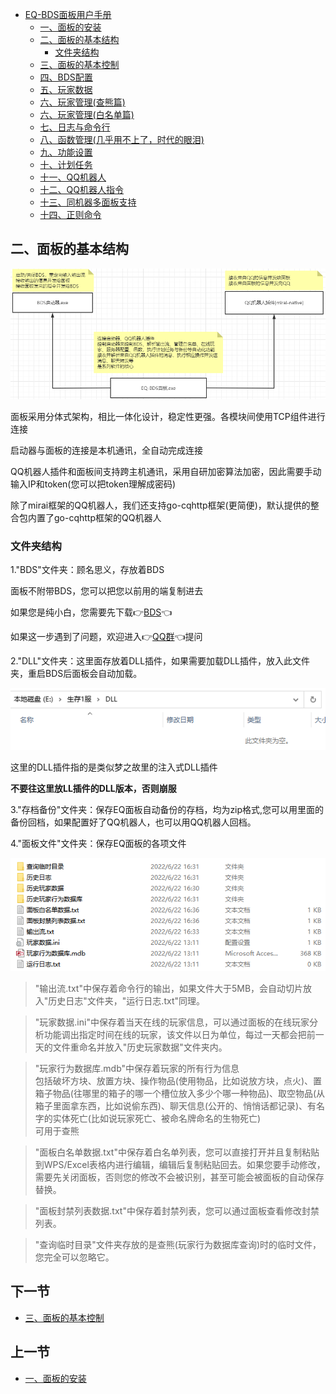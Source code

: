 <!-- no toc -->
- [EQ-BDS面板用户手册](./旧版专用EQ面板用户手册.md)
  - [一、面板的安装](./一面板的安装.md)
  - [二、面板的基本结构](./二面板的基本结构.md)
    - [文件夹结构](#文件夹结构)
  - [三、面板的基本控制](./三面板的基本控制.md)
  - [四、BDS配置](./四bds配置.md)
  - [五、玩家数据](./五玩家数据.md)
  - [六、玩家管理(查熊篇)](./六玩家管理查熊篇.md)
  - [六、玩家管理(白名单篇)](./六玩家管理白名单篇.md)
  - [七、日志与命令行](./七日志与命令行.md)
  - [八、函数管理(几乎用不上了，时代的眼泪)](./八函数管理几乎用不上了时代的眼泪.md)
  - [九、功能设置](./九功能设置.md)
  - [十、计划任务](./十计划任务.md)
  - [十一、QQ机器人](./十一qq机器人.md)
  - [十二、QQ机器人指令](./十二qq机器人指令.md)
  - [十三、同机器多面板支持](./十三同机器多面板支持.md)
  - [十四、正则命令](./十四正则命令.md)

## 二、面板的基本结构

![图片](./images/28456742.png)

面板采用分体式架构，相比一体化设计，稳定性更强。各模块间使用TCP组件进行连接

启动器与面板的连接是本机通讯，全自动完成连接

QQ机器人插件和面板间支持跨主机通讯，采用自研加密算法加密，因此需要手动输入IP和token(您可以把token理解成密码)

除了mirai框架的QQ机器人，我们还支持go-cqhttp框架(更简便)，默认提供的整合包内置了go-cqhttp框架的QQ机器人

### 文件夹结构

1."BDS"文件夹：顾名思义，存放着BDS

面板不附带BDS，您可以把您以前用的端复制进去

如果您是纯小白，您需要先下载👉[BDS](https://www.minebbs.com/bds/)👈

如果这一步遇到了问题，欢迎进入👉[QQ群](https://jq.qq.com/?_wv=1027&k=jPV9ohWe)👈提问

2."DLL"文件夹：这里面存放着DLL插件，如果需要加载DLL插件，放入此文件夹，重启BDS后面板会自动加载。

![图片](./images/28456756.png)

这里的DLL插件指的是类似梦之故里的注入式DLL插件

**不要往这里放LL插件的DLL版本，否则崩服**

3."存档备份"文件夹：保存EQ面板自动备份的存档，均为zip格式,您可以用里面的备份回档，如果配置好了QQ机器人，也可以用QQ机器人回档。

4."面板文件"文件夹：保存EQ面板的各项文件

![图片](./images/28456757.png)

>"输出流.txt"中保存着命令行的输出，如果文件大于5MB，会自动切片放入"历史日志"文件夹，"运行日志.txt"同理。

>"玩家数据.ini"中保存着当天在线的玩家信息，可以通过面板的在线玩家分析功能调出指定时间在线的玩家，该文件以日为单位，每过一天都会把前一天的文件重命名并放入"历史玩家数据"文件夹内。

>"玩家行为数据库.mdb"中保存着玩家的所有行为信息\
包括破坏方块、放置方块、操作物品(使用物品，比如说放方块，点火)、置箱子物品(往哪里的箱子的哪一个槽位放入多少个哪一种物品)、取空物品(从箱子里面拿东西，比如说偷东西)、聊天信息(公开的、悄悄话都记录)、有名字的实体死亡(比如说玩家死亡、被命名牌命名的生物死亡)\
可用于查熊

>"面板白名单数据.txt"中保存着白名单列表，您可以直接打开并且复制粘贴到WPS/Excel表格内进行编辑，编辑后复制粘贴回去。如果您要手动修改，需要先关闭面板，否则您的修改不会被识别，甚至可能会被面板的自动保存替换。

>"面板封禁列表数据.txt"中保存着封禁列表，您可以通过面板查看修改封禁列表。

>"查询临时目录"文件夹存放的是查熊(玩家行为数据库查询)时的临时文件，您完全可以忽略它。

## 下一节

  - [三、面板的基本控制](./三面板的基本控制.md)

## 上一节

  - [一、面板的安装](./一面板的安装.md)